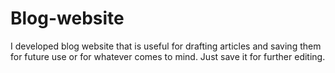 # Blog-website
I developed blog website that is useful for drafting articles and saving them for future use or for whatever comes to mind. Just save it for further editing.
